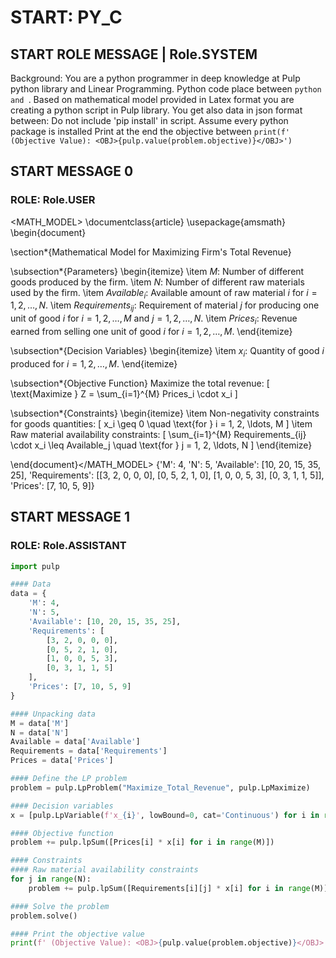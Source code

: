 # START: PY_C 
## START ROLE MESSAGE | Role.SYSTEM 
Background: You are a python programmer in deep knowledge at Pulp python library and Linear Programming. Python code place between ```python and ```. Based on mathematical model provided in Latex format you are creating a python script in Pulp library. You get also data in json format between: <DATA></DATA> Do not include 'pip install' in script. Assume every python package is installed Print at the end the objective between <OBJ></OBJ> `print(f' (Objective Value): <OBJ>{pulp.value(problem.objective)}</OBJ>')` 
## START MESSAGE 0 
### ROLE: Role.USER
<MATH_MODEL>
\documentclass{article}
\usepackage{amsmath}
\begin{document}

\section*{Mathematical Model for Maximizing Firm's Total Revenue}

\subsection*{Parameters}
\begin{itemize}
    \item $M$: Number of different goods produced by the firm.
    \item $N$: Number of different raw materials used by the firm.
    \item $Available_i$: Available amount of raw material $i$ for $i = 1, 2, \ldots, N$.
    \item $Requirements_{ij}$: Requirement of material $j$ for producing one unit of good $i$ for $i = 1, 2, \ldots, M$ and $j = 1, 2, \ldots, N$.
    \item $Prices_i$: Revenue earned from selling one unit of good $i$ for $i = 1, 2, \ldots, M$.
\end{itemize}

\subsection*{Decision Variables}
\begin{itemize}
    \item $x_i$: Quantity of good $i$ produced for $i = 1, 2, \ldots, M$.
\end{itemize}

\subsection*{Objective Function}
Maximize the total revenue:
\[
\text{Maximize } Z = \sum_{i=1}^{M} Prices_i \cdot x_i
\]

\subsection*{Constraints}
\begin{itemize}
    \item Non-negativity constraints for goods quantities:
    \[
    x_i \geq 0 \quad \text{for } i = 1, 2, \ldots, M
    \]
    \item Raw material availability constraints:
    \[
    \sum_{i=1}^{M} Requirements_{ij} \cdot x_i \leq Available_j \quad \text{for } j = 1, 2, \ldots, N
    \]
\end{itemize}

\end{document}</MATH_MODEL>
<DATA>
{'M': 4, 'N': 5, 'Available': [10, 20, 15, 35, 25], 'Requirements': [[3, 2, 0, 0, 0], [0, 5, 2, 1, 0], [1, 0, 0, 5, 3], [0, 3, 1, 1, 5]], 'Prices': [7, 10, 5, 9]}</DATA>


## START MESSAGE 1 
### ROLE: Role.ASSISTANT
```python
import pulp

#### Data
data = {
    'M': 4,
    'N': 5,
    'Available': [10, 20, 15, 35, 25],
    'Requirements': [
        [3, 2, 0, 0, 0],
        [0, 5, 2, 1, 0],
        [1, 0, 0, 5, 3],
        [0, 3, 1, 1, 5]
    ],
    'Prices': [7, 10, 5, 9]
}

#### Unpacking data
M = data['M']
N = data['N']
Available = data['Available']
Requirements = data['Requirements']
Prices = data['Prices']

#### Define the LP problem
problem = pulp.LpProblem("Maximize_Total_Revenue", pulp.LpMaximize)

#### Decision variables
x = [pulp.LpVariable(f'x_{i}', lowBound=0, cat='Continuous') for i in range(M)]

#### Objective function
problem += pulp.lpSum([Prices[i] * x[i] for i in range(M)])

#### Constraints
#### Raw material availability constraints
for j in range(N):
    problem += pulp.lpSum([Requirements[i][j] * x[i] for i in range(M)]) <= Available[j]

#### Solve the problem
problem.solve()

#### Print the objective value
print(f' (Objective Value): <OBJ>{pulp.value(problem.objective)}</OBJ>')
```

